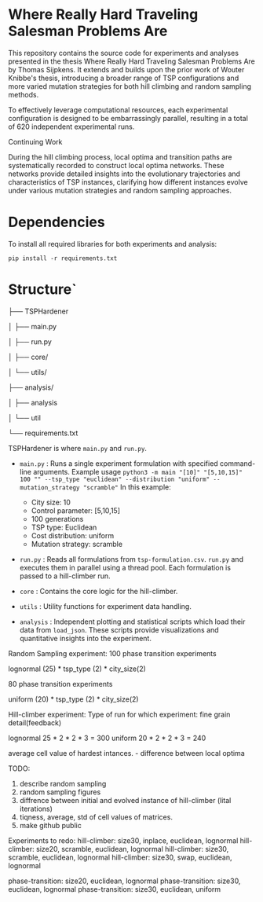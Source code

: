 # Where Really Hard Traveling Salesman Problems Are

This repository contains the source code for experiments and analyses presented in the thesis Where Really Hard Traveling Salesman Problems Are by Thomas Sijpkens. It extends and builds upon the prior work of Wouter Knibbe's thesis, introducing a broader range of TSP configurations and more varied mutation strategies for both hill climbing and random sampling methods.

To effectively leverage computational resources, each experimental configuration is designed to be embarrassingly parallel, resulting in a total of 620 independent experimental runs.

Continuing Work

During the hill climbing process, local optima and transition paths are systematically recorded to construct local optima networks. These networks provide detailed insights into the evolutionary trajectories and characteristics of TSP instances, clarifying how different instances evolve under various mutation strategies and random sampling approaches.

# Dependencies

To install all required libraries for both experiments and analysis:

`pip install -r requirements.txt`

# Structure`

├── TSPHardener

│ ├── main.py

│ ├── run.py

│ ├── core/

│ └── utils/

├── analysis/

│ ├── analysis

│ └── util

└── requirements.txt


TSPHardener is where `main.py` and `run.py`.  
- `main.py` : Runs a single experiment formulation with specified command-line arguments.
  Example usage
 `python3 -m main "[10]" "[5,10,15]" 100 "" --tsp_type "euclidean" --distribution "uniform" --mutation_strategy "scramble"`
  In this example:
    - City size: 10
    - Control parameter: [5,10,15]
    - 100 generations
    - TSP type: Euclidean
    - Cost distribution: uniform
    - Mutation strategy: scramble
  
- `run.py` : Reads all formulations from `tsp-formulation.csv`. `run.py` and executes them in parallel using a thread pool. Each formulation is passed to a hill-climber run.
- `core` :  Contains the core logic for the hill-climber.
- `utils` : Utility functions for experiment data handling.
- `analysis` :  Independent plotting and statistical scripts which load their data from `load_json`. These scripts provide visualizations and quantitative insights into the experiment.


Random Sampling experiment:
100 phase transition experiments

lognormal (25) * tsp_type (2) * city_size(2)

80 phase transition experiments

uniform (20) * tsp_type (2) * city_size(2)

Hill-climber experiment:
Type of run for which experiment: fine grain detail(feedback)

lognormal 
25 * 2 * 2 * 3 = 300
uniform 
20 * 2 * 2 * 3 = 240

average cell value of hardest intances. - difference between local optima

TODO:
1. describe random sampling
2. random sampling figures
3. diffrence between initial and evolved instance of hill-climber (lital iterations)
4. tiqness, average, std of cell values of matrices. 
5. make github public

Experiments to redo:
hill-climber: size30, inplace, euclidean, lognormal
hill-climber: size20, scramble, euclidean, lognormal
hill-climber: size30, scramble, euclidean, lognormal
hill-climber: size30, swap, euclidean, lognormal

phase-transition: size20, euclidean, lognormal
phase-transition: size30, euclidean, lognormal
phase-transition: size30, euclidean, uniform

